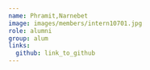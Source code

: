 ```yaml
---
name: Phramit,Narnebet 
image: images/members/intern10701.jpg 
role: alumni
group: alum
links:
  github: link_to_github 
---
```


